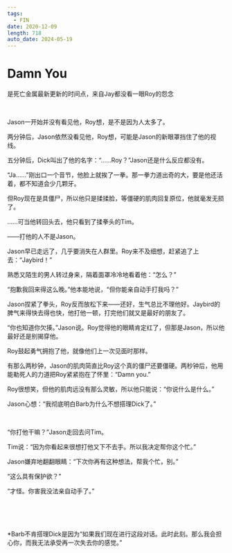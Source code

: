 ```yaml
---
tags:
  - FIN
date: 2020-12-09
length: 718
auto_date: 2024-05-19
---
```


# Damn You

是死亡金属最新更新的时间点，来自Jay都没看一眼Roy的怨念

<br>

Jason一开始并没有看见他，Roy想，是不是因为人太多了。

两分钟后，Jason依然没看见他，Roy想，可能是Jason的新眼罩挡住了他的视线。

五分钟后，Dick叫出了他的名字：“……Roy？”Jason还是什么反应都没有。

“Ja……”刚出口一个音节，他脸上就挨了一拳。那一拳力道出奇的大，要是他还活着，都不知道会少几颗牙。

但Roy现在是具僵尸，所以他只是揉揉脸，等僵硬的肌肉回复原位，他就毫发无损了。

……可当他转回头去，他只看到了揉拳头的Tim。

——打他的人不是Jason。

Jason早已走远了，几乎要消失在人群里。Roy来不及细想，赶紧追了上去：“Jaybird！”

熟悉又陌生的男人转过身来，隔着面罩冷冷地看着他：“怎么？”

“抱歉我回来得这么晚。”他本能地说，“但你能亲自动手打我吗？”

Jason捏紧了拳头，Roy反而放松下来——还好，生气总比不理他好。Jaybird的脾气来得快去得也快，他打他一顿，打完他们就又是最好的朋友了。

“你也知道你欠揍。”Jason说。Roy觉得他的眼睛肯定红了，但那是Jason，所以他最好还是别揭穿他。

Roy鼓起勇气拥抱了他，就像他们上一次见面时那样。

有那么两秒钟，Jason的肌肉简直比Roy这个真的僵尸还要僵硬。两秒钟后，他用能勒死人的力道把Roy紧紧抱在了怀里：“Damn you.”

Roy很想笑，但他的肌肉远没有那么灵敏，所以他只能说：“你说什么是什么。”

Jason心想：“我彻底明白Barb为什么不想搭理Dick了。”

<br>

“你打他干嘛？”Jason走回去问Tim。

Tim说：“因为你看起来很想打他又下不去手。所以我决定帮你这个忙。”

Jason嫌弃地翻翻眼睛：“下次你再有这种想法，帮我个忙，别。”

“这么具有保护欲？”

“才怪。你害我没法亲自动手了。”

<br>

<br>

<br>

*Barb不肯搭理Dick是因为“如果我们现在进行这段对话。此时此刻。那么我会担心你，而我无法承受再一次失去你的感觉。”
